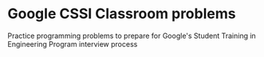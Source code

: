 # Google CSSI Classroom problems

Practice programming problems to prepare for Google's Student Training in Engineering Program interview process